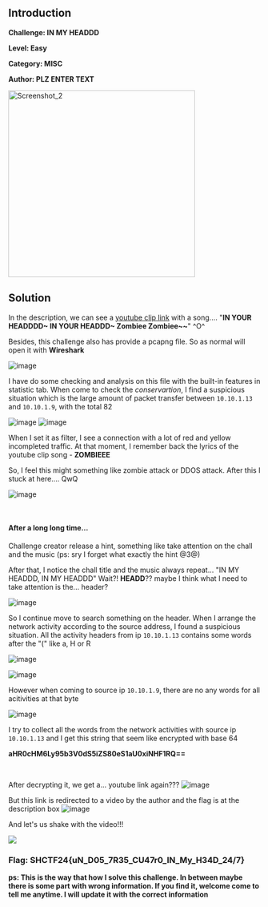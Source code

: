 ## Introduction

**Challenge: IN MY HEADDD**

**Level: Easy**

**Category: MISC**

**Author: PLZ ENTER TEXT**

<img width="373" alt="Screenshot_2" src="https://github.com/user-attachments/assets/00485984-8898-449b-9d18-5c086328cf5a">

## Solution
In the description, we can see a [youtube clip link](https://www.youtube.com/clip/UgkxrLa5UkwGkGiDT3IZoZUS6jDORSAjrCiQ?si=JKvLpTN-mHsA4snO) with a song.... 
"**IN YOUR HEADDDD~ IN YOUR HEADDD~ Zombiee Zombiee~~**" ^O^

Besides, this challenge also has provide a pcapng file. So as normal will open it with **Wireshark**

![image](https://github.com/user-attachments/assets/5038cbff-47a5-4f74-9751-c5e26b29845e)

I have do some checking and analysis on this file with the built-in features in statistic tab. When come to check the *conservartion*, 
I find a suspicious situation which is the large amount of packet transfer between `10.10.1.13` and `10.10.1.9`, with the total 82

![image](https://github.com/user-attachments/assets/c4cc0133-e0ab-498e-b676-ca6ffb7af0dd)
![image](https://github.com/user-attachments/assets/4b7b7812-d9a4-49cc-98f2-12051477f6d0)

When I set it as filter, I see a connection with a lot of red and yellow incompleted traffic. 
At that moment, I remember back the lyrics of the youtube clip song - **ZOMBIEEE**

So, I feel this might something like zombie attack or DDOS attack. After this I stuck at here.... QwQ

![image](https://github.com/user-attachments/assets/bdc63724-a3b9-418b-872a-da23417adbeb)

<p>&nbsp;</p>

#### After a long long time...
Challenge creator release a hint, something like take attention on the chall and the music (ps: sry I forget what exactly the hint @3@)

After that, I notice the chall title and the music always repeat... "IN MY HEADDD, IN MY HEADDD" Wait?! **HEADD**?? maybe I think what I need to take attention is the... header?

![image](https://github.com/user-attachments/assets/e9859fc9-419d-4161-a9cf-5775bf600e71)

So I continue move to search something on the header. When I arrange the network activity according to the source address, I found a suspicious situation.
All the activity headers from ip `10.10.1.13` contains some words after the "(" like a, H or R

![image](https://github.com/user-attachments/assets/0ff56b26-f527-4a48-8052-eb8c6fab90bf)

![image](https://github.com/user-attachments/assets/85608727-3ad4-4460-ba8f-8b62c96dbb2e)

However when coming to source ip `10.10.1.9`, there are no any words for all acitivities at that byte

![image](https://github.com/user-attachments/assets/3dff46f2-579d-4aae-a982-afdc469b6b93)

I try to collect all the words from the network activities with source ip `10.10.1.13` and I get this string that seem like encrypted with base 64

**aHR0cHM6Ly95b3V0dS5iZS80eS1aU0xiNHF1RQ==**

<p>&nbsp;</p>

After decrypting it, we get a... youtube link again???
![image](https://github.com/user-attachments/assets/2c4eda45-530d-42c1-aff5-255b4ecebd2f)

But this link is redirected to a video by the author and the flag is at the description box
![image](https://github.com/user-attachments/assets/dd01956b-4a8d-464b-a035-60f893e02de3)

And let's us shake with the video!!!

 <img src="https://i.makeagif.com/media/10-01-2023/LiPcDx.gif"/>

 ### Flag: SHCTF24{uN_D05_7R35_CU47r0_IN_My_H34D_24/7}

**ps: This is the way that how I solve this challenge. In between maybe there is some part with wrong information. 
If you find it, welcome come to tell me anytime. I will update it with the correct information**
